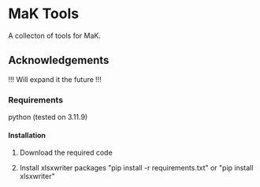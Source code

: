 
# MaK Tools

A collecton of tools for MaK.

## Acknowledgements

!!! Will expand it the future !!!

### Requirements

python (tested on 3.11.9)

#### Installation 

1. Download the required code

2. Install xlsxwriter packages
    "pip install -r requirements.txt" or "pip     install xlsxwriter"


